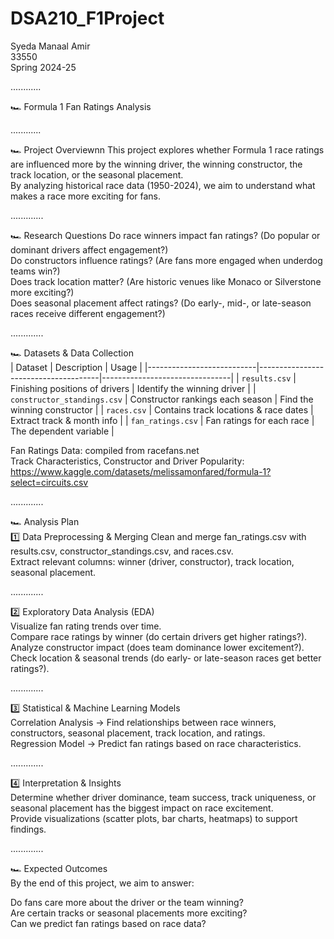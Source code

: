 # DSA210_F1Project  
Syeda Manaal Amir  
33550   
Spring 2024-25  

............

🏎️ Formula 1 Fan Ratings Analysis

............

🏎️ Project Overviewnn
This project explores whether Formula 1 race ratings are influenced more by the winning driver, the winning constructor, the track location, or the seasonal placement.<br>
By analyzing historical race data (1950-2024), we aim to understand what makes a race more exciting for fans.

.............

🏎️ Research Questions
Do race winners impact fan ratings? (Do popular or dominant drivers affect engagement?)<br>
Do constructors influence ratings? (Are fans more engaged when underdog teams win?)<br>
Does track location matter? (Are historic venues like Monaco or Silverstone more exciting?)<br>
Does seasonal placement affect ratings? (Do early-, mid-, or late-season races receive different engagement?)<br>
  
.............

🏎️ Datasets & Data Collection  
| Dataset                   | Description                          | Usage                          |
|---------------------------|--------------------------------------|--------------------------------|
| `results.csv`             | Finishing positions of drivers      | Identify the winning driver   |
| `constructor_standings.csv` | Constructor rankings each season  | Find the winning constructor  |
| `races.csv`              | Contains track locations & race dates | Extract track & month info    |
| `fan_ratings.csv`        | Fan ratings for each race           | The dependent variable        |

Fan Ratings Data: compiled from racefans.net <br>
Track Characteristics, Constructor and Driver Popularity: https://www.kaggle.com/datasets/melissamonfared/formula-1?select=circuits.csv <br>
  
.............

🏎️ Analysis Plan  
1️⃣ Data Preprocessing & Merging
Clean and merge fan_ratings.csv with results.csv, constructor_standings.csv, and races.csv.<br>
Extract relevant columns: winner (driver, constructor), track location, seasonal placement.<br>
  
.............

2️⃣ Exploratory Data Analysis (EDA)  
Visualize fan rating trends over time.<br>
Compare race ratings by winner (do certain drivers get higher ratings?).<br>
Analyze constructor impact (does team dominance lower excitement?).<br>
Check location & seasonal trends (do early- or late-season races get better ratings?).<br>
  
.............

3️⃣ Statistical & Machine Learning Models  
Correlation Analysis → Find relationships between race winners, constructors, seasonal placement, track location, and ratings.<br>
Regression Model → Predict fan ratings based on race characteristics.<br>
  
.............

4️⃣ Interpretation & Insights  
Determine whether driver dominance, team success, track uniqueness, or seasonal placement has the biggest impact on race excitement.<br>
Provide visualizations (scatter plots, bar charts, heatmaps) to support findings.<br>
  
.............

🏎️ Expected Outcomes  
By the end of this project, we aim to answer:<br>

Do fans care more about the driver or the team winning?<br>
Are certain tracks or seasonal placements more exciting?<br>
Can we predict fan ratings based on race data?<br>
